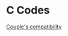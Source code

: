 # C Codes

[Couple's compatibility](https://github.dev/EliaquimJorras/C-Codes/blob/main/MathLove-Code/MathLove.c)
